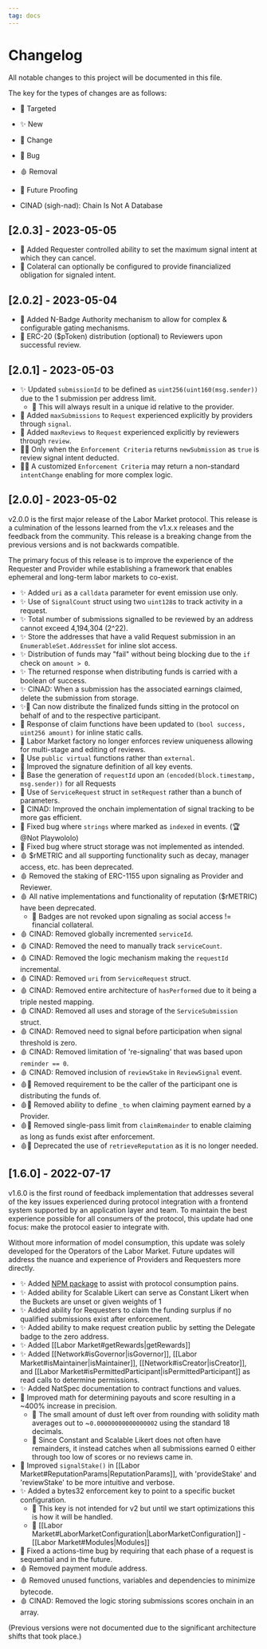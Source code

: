 ```yaml
---
tag: docs
---
```


# Changelog

All notable changes to this project will be documented in this file.

The key for the types of changes are as follows:

-   🎯 Targeted
-   ✨ New
-   👷 Change
-   🐛 Bug
-   🩸 Removal
-   🔮 Future Proofing

-   CINAD (sigh-nad): Chain Is Not A Database

## [2.0.3] - 2023-05-05

-   🎯 Added Requester controlled ability to set the maximum signal intent at which they can cancel.
-   🎯 Colateral can optionally be configured to provide financialized obligation for signaled intent.

## [2.0.2] - 2023-05-04

-   🎯 Added N-Badge Authority mechanism to allow for complex & configurable gating mechanisms.
-   🎯 ERC-20 ($pToken) distribution (optional) to Reviewers upon successful review.

## [2.0.1] - 2023-05-03

-   ✨ Updated `submissionId` to be defined as `uint256(uint160(msg.sender))` due to the 1 submission per address limit.
    -   📝 This will always result in a unique id relative to the provider.
-   🎯 Added `maxSubmissions` to `Request` experienced explicitly by providers through `signal`.
-   🎯 Added `maxReviews` to `Request` experienced explicitly by reviewers through `review`.
-   👷🔮 Only when the `Enforcement Criteria` returns `newSubmission` as `true` is review signal intent deducted.
-   👷🔮 A customized `Enforcement Criteria` may return a non-standard `intentChange` enabling for more complex logic.

## [2.0.0] - 2023-05-02

v2.0.0 is the first major release of the Labor Market protocol. This release is a culmination of the lessons learned
from the v1.x.x releases and the feedback from the community. This release is a breaking change from the previous
versions and is not backwards compatible.

The primary focus of this release is to improve the experience of the Requester and Provider while establishing a
framework that enables ephemeral and long-term labor markets to co-exist.

-   ✨ Added `uri` as a `calldata` parameter for event emission use only.
-   ✨ Use of `SignalCount` struct using two `uint128`s to track activity in a request.
-   ✨ Total number of submissions signalled to be reviewed by an address cannot exceed 4,194,304 (2^22).
-   ✨ Store the addresses that have a valid Request submission in an `EnumerableSet.AddressSet` for inline slot access.
-   ✨ Distribution of funds may "fail" without being blocking due to the `if` check on `amount > 0`.
-   ✨ The returned response when distributing funds is carried with a boolean of success.
-   ✨ CINAD: When a submission has the associated earnings claimed, delete the submission from storage.
-   ✨🔮 Can now distribute the finalized funds sitting in the protocol on behalf of and to the respective participant.
-   👷 Response of claim functions have been updated to `(bool success, uint256 amount)` for inline static calls.
-   👷 Labor Market factory no longer enforces review uniqueness allowing for multi-stage and editing of reviews.
-   👷 Use `public virtual` functions rather than `external`.
-   👷 Improved the signature definition of all key events.
-   👷 Base the generation of `requestId` upon an `(encoded(block.timestamp, msg.sender))` for all Requests
-   👷 Use of `ServiceRequest` struct in `setRequest` rather than a bunch of parameters.
-   👷 CINAD: Improved the onchain implementation of signal tracking to be more gas efficient.
-   🐛 Fixed bug where `strings` where marked as `indexed` in events. (🏆 @Not Playwololo)
-   🐛 Fixed bug where struct storage was not implemented as intended.
-   🩸 $rMETRIC and all supporting functionality such as decay, manager access, etc. has been deprecated.
-   🩸 Removed the staking of ERC-1155 upon signaling as Provider and Reviewer.
-   🩸 All native implementations and functionality of reputation ($rMETRIC) have been deprecated.
    -   📝 Badges are not revoked upon signaling as social access != financial collateral.
-   🩸 CINAD: Removed globally incremented `serviceId`.
-   🩸 CINAD: Removed the need to manually track `serviceCount`.
-   🩸 CINAD: Removed the logic mechanism making the `requestId` incremental.
-   🩸 CINAD: Removed `uri` from `ServiceRequest` struct.
-   🩸 CINAD: Removed entire architecture of `hasPerformed` due to it being a triple nested mapping.
-   🩸 CINAD: Removed all uses and storage of the `ServiceSubmission` struct.
-   🩸 CINAD: Removed need to signal before participation when signal threshold is zero.
-   🩸 CINAD: Removed limitation of 're-signaling' that was based upon `reminder == 0`.
-   🩸 CINAD: Removed inclusion of `reviewStake` in `ReviewSignal` event.
-   🩸🔮 Removed requirement to be the caller of the participant one is distributing the funds of.
-   🩸🔮 Removed ability to define `_to` when claiming payment earned by a Provider.
-   🩸🔮 Removed single-pass limit from `claimRemainder` to enable claiming as long as funds exist after enforcement.
-   🩸🔮 Deprecated the use of `retrieveReputation` as it is no longer needed.

## [1.6.0] - 2022-07-17

v1.6.0 is the first round of feedback implementation that addresses several of the key issues experienced during
protocol integration with a frontend system supported by an application layer and team. To maintain the best experience
possible for all consumers of the protocol, this update had one focus: make the protocol easier to integrate with.

Without more information of model consumption, this update was solely developed for the Operators of the Labor Market.
Future updates will address the nuance and experience of Providers and Requesters more directly.

-   ✨ Added [NPM package](https://www.npmjs.com/package/labor-markets-abi) to assist with protocol consumption pains.
-   ✨ Added ability for Scalable Likert can serve as Constant Likert when the Buckets are unset or given weights of 1
-   ✨ Added ability for Requesters to claim the funding surplus if no qualified submissions exist after enforcement.
-   ✨ Added ability to make request creation public by setting the Delegate badge to the zero address.
-   ✨ Added [[Labor Market#getRewards|getRewards]]
-   ✨ Added [[Network#isGovernor|isGovernor]], [[Labor Market#isMaintainer|isMaintainer]],
    [[Network#isCreator|isCreator]], and [[Labor Market#isPermittedParticipant|isPermittedParticipant]] as read calls to
    determine permissions.
-   ✨ Added NatSpec documentation to contract functions and values.
-   👷 Improved math for determining payouts and score resulting in a ~400% increase in precision.
    -   📝 The small amount of dust left over from rounding with solidity math averages out to ~`0.00000000000000002`
        using the standard 18 decimals.
    -   📝 Since Constant and Scalable Likert does not often have remainders, it instead catches when all submissions
        earned 0 either through too low of scores or no reviews came in.
-   👷 Improved `signalStake()` in [[Labor Market#ReputationParams|ReputationParams]], with 'provideStake' and
    'reviewStake' to be more intuitive and verbose.
-   ✨ Added a bytes32 enforcement key to point to a specific bucket configuration.
    -   📝 This key is not intended for v2 but until we start optimizations this is how it will be handled.
    -   📝 [[Labor Market#LaborMarketConfiguration|LaborMarketConfiguration]] - [[Labor Market#Modules|Modules]]
-   🐛 Fixed a actions-time bug by requiring that each phase of a request is sequential and in the future.
-   🩸 Removed payment module address.
-   🩸 Removed unused functions, variables and dependencies to minimize bytecode.
-   🩸 CINAD: Removed the logic storing submissions scores onchain in an array.

(Previous versions were not documented due to the significant architecture shifts that took place.)
